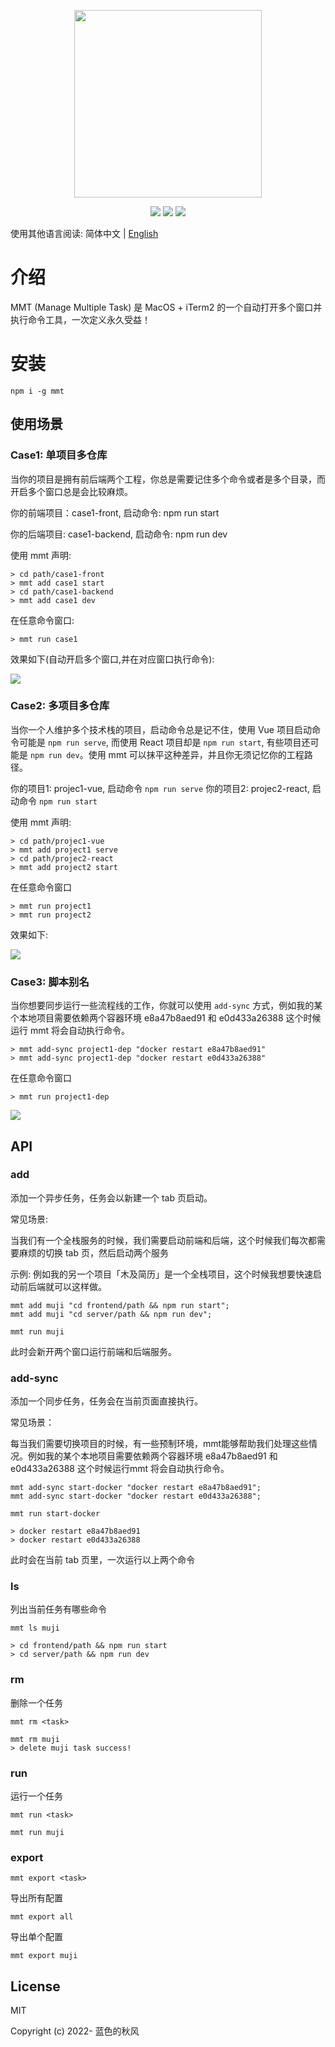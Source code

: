 
<p align="center">
  <img src="./source/mmt-logo.png" width="300" />
</p>

<p align="center">
    <a href="https://npmcharts.com/compare/mmt?minimal=true" rel="nofollow"><img src="https://img.shields.io/npm/dm/mmt.svg" style="max-width:100%;"></a>
    <a href="https://www.npmjs.com/package/mmt" rel="nofollow"><img src="https://img.shields.io/npm/v/mmt.svg" style="max-width:100%;"></a>
    <a href="https://www.npmjs.com/package/mmt" rel="nofollow"><img src="https://img.shields.io/npm/l/mmt.svg?style=flat" style="max-width:100%;"></a>
</p>

使用其他语言阅读: 简体中文 | [English](./README.md)

# 介绍

MMT (Manage Multiple Task) 是 MacOS + iTerm2 的一个自动打开多个窗口并执行命令工具，一次定义永久受益！


# 安装
```
npm i -g mmt
```
## 使用场景

### Case1: 单项目多仓库

当你的项目是拥有前后端两个工程，你总是需要记住多个命令或者是多个目录，而开启多个窗口总是会比较麻烦。

你的前端项目：case1-front, 启动命令: npm run start

你的后端项目: case1-backend, 启动命令: npm run dev

使用 mmt 声明:
```
> cd path/case1-front
> mmt add case1 start
> cd path/case1-backend
> mmt add case1 dev
```

在任意命令窗口:
```
> mmt run case1
```

效果如下(自动开启多个窗口,并在对应窗口执行命令):

![](./source/case1.gif)

### Case2: 多项目多仓库

当你一个人维护多个技术栈的项目，启动命令总是记不住，使用 Vue 项目启动命令可能是 `npm run serve`, 而使用 React 项目却是 `npm run start`, 有些项目还可能是 `npm run dev`。使用 mmt 可以抹平这种差异，并且你无须记忆你的工程路径。

你的项目1: projec1-vue, 启动命令 `npm run serve`
你的项目2: projec2-react, 启动命令 `npm run start`


使用 mmt 声明:
```
> cd path/projec1-vue
> mmt add project1 serve
> cd path/projec2-react
> mmt add project2 start
```

在任意命令窗口
```
> mmt run project1
> mmt run project2
```

效果如下:

![](./source/case2.gif)

### Case3: 脚本别名

当你想要同步运行一些流程线的工作，你就可以使用 `add-sync` 方式，例如我的某个本地项目需要依赖两个容器环境 e8a47b8aed91 和 e0d433a26388 这个时候运行 mmt 将会自动执行命令。


```
> mmt add-sync project1-dep "docker restart e8a47b8aed91"
> mmt add-sync project1-dep "docker restart e0d433a26388"
```

在任意命令窗口
```
> mmt run project1-dep
```

![](./source/case3.gif)

## API

### add

添加一个异步任务，任务会以新建一个 tab 页启动。

常见场景:

当我们有一个全栈服务的时候，我们需要启动前端和后端，这个时候我们每次都需要麻烦的切换 tab 页，然后启动两个服务

示例:
例如我的另一个项目「木及简历」是一个全栈项目，这个时候我想要快速启动前后端就可以这样做。
```
mmt add muji "cd frontend/path && npm run start";
mmt add muji "cd server/path && npm run dev";

mmt run muji
```
此时会新开两个窗口运行前端和后端服务。

### add-sync

添加一个同步任务，任务会在当前页面直接执行。

常见场景：

每当我们需要切换项目的时候，有一些预制环境，mmt能够帮助我们处理这些情况。例如我的某个本地项目需要依赖两个容器环境 e8a47b8aed91 和 e0d433a26388 这个时候运行mmt 将会自动执行命令。

```
mmt add-sync start-docker "docker restart e8a47b8aed91";
mmt add-sync start-docker "docker restart e0d433a26388";

mmt run start-docker

> docker restart e8a47b8aed91
> docker restart e0d433a26388
```
此时会在当前 tab 页里，一次运行以上两个命令


### ls

列出当前任务有哪些命令

```
mmt ls muji

> cd frontend/path && npm run start
> cd server/path && npm run dev

```

### rm
删除一个任务

`mmt rm <task>`

```
mmt rm muji
> delete muji task success!
```

### run

运行一个任务

`mmt run <task>`

```
mmt run muji
```

### export

`mmt export <task>`

导出所有配置
```
mmt export all
```

导出单个配置

```
mmt export muji
```


## License

MIT

Copyright (c) 2022- 蓝色的秋风
